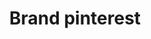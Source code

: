 ---
title: Brand pinterest
tags: ["brand", "pinterest", "pins", "inspiration", "creativity", "visual", "discover"]
icon: brand-pinterest
svg: '<svg xmlns="http://www.w3.org/2000/svg" width="24" height="24" fill="none" viewBox="0 0 24 24" stroke-width="1.5" stroke-linecap="round" stroke-linejoin="round" stroke="currentColor"><path d="M7.452 13.18c-1.108-2.262.4-6.668 5.472-5.948 5.587.794 4.581 9.478-.077 9.138-1.474-.107-2.031-1.328-2.177-2.576m0 0c-.11-.946.017-1.907.16-2.41.244-.857.649-.74.353.393-.144.552-.32 1.245-.513 2.017Zm0 0c-.514 2.06-1.15 4.684-1.63 6.708"/><circle cx="12" cy="12" r="9"/></svg>'
---